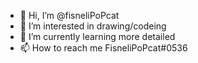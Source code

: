 - 👋 Hi, I’m @fisneliPoPcat
- 👀 I’m interested in drawing/codeing
- 🌱 I’m currently learning more detailed
- 📫 How to reach me FisneliPoPcat#0536
